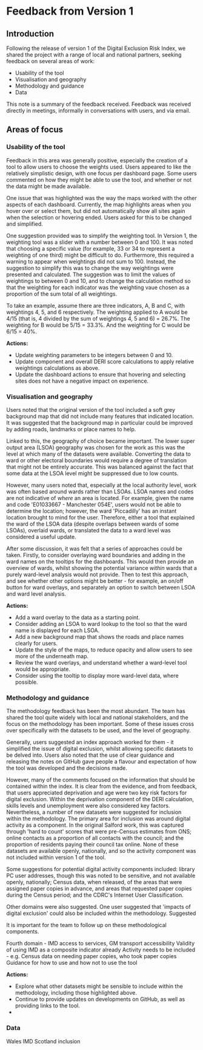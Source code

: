 # Feedback from Version 1

## Introduction
Following the release of version 1 of the Digital Exclusion Risk Index, we shared the project with a range of local and national partners, seeking feedback on several areas of work:
 - Usability of the tool
 - Visualisation and geography
 - Methodology and guidance
 - Data

This note is a summary of the feedback received. Feedback was received directly in meetings, informally in conversations with users, and via email.

## Areas of focus
### Usability of the tool
Feedback in this area was generally positive, especially the creation of a tool to allow users to choose the weights used. Users appeared to like the relatively simplistic design, with one focus per dashboard page. Some users commented on how they might be able to use the tool, and whether or not the data might be made available.

One issue that was highlighted was the way the maps worked with the other aspects of each dashboard. Currently, the map highlights areas when you hover over or select them, but did not automatically show all sites again when the selection or hovering ended. Users asked for this to be changed and simplified.

One suggestion provided was to simplify the weighting tool. In Version 1, the weighting tool was a slider with a number between 0 and 100. It was noted that choosing a specific value (for example, 33 or 34 to represent a weighting of one third) might be difficult to do. Furthermore, this required a warning to appear when weightings did not sum to 100. Instead, the suggestion to simplify this was to change the way weightings were presented and calculated. The suggestion was to limit the values of weightings to between 0 and 10, and to change the calculation method so that the weighting for each indicator was the weighting vaue chosen as a proportion of the sum total of all weightings.

To take an example, assume there are three indicators, A, B and C, with weightings 4, 5, and 6 respectively. The weighting applied to A would be 4/15 (that is, 4 divided by the sum of weightings 4, 5 and 6) = 26.7%. The weighting for B would be 5/15 = 33.3%. And the weighting for C would be 6/15 = 40%.

**Actions:**
* Update weighting parameters to be integers between 0 and 10.
* Update component and overall DERI score calculations to apply relative weightings calculations as above.
* Update the dashboard actions to ensure that hovering and selecting sites does not have a negative impact on experience.

### Visualisation and geography
Users noted that the original version of the tool included a soft grey background map that did not include many features that indicated location. It was suggested that the background map in particular could be improved by adding roads, landmarks or place names to help.

Linked to this, the geography of choice became important. The lower super output area (LSOA) geography was chosen for the work as this was the level at which many of the datasets were available. Converting the data to ward or other electoral boundaries would require a degree of translation that might not be entirely accurate. This was balanced against the fact that some data at the LSOA level might be suppressed due to low counts.

However, many users noted that, especially at the local authority level, work was often based around wards rather than LSOAs. LSOA names and codes are not indicative of *where* an area is located. For example, given the name and code 'E01033667 - Manchester 054E', users would not be able to determine the location; however, the ward 'Piccadilly' has an instant location brought to mind for the user. Therefore, either a tool that explained the ward of the LSOA data (despite overlaps between wards of some LSOAs), overlaid wards, or translated the data to a ward level was considered a useful update.

After some discussion, it was felt that a series of approaches could be taken. Firstly, to consider overlaying ward boundaries and adding in the ward names on the tooltips for the dashboards. This would then provide an overview of wards, whilst showing the potential variance *within* wards that a purely ward-level analysis would not provide. Then to test this approach, and see whether other options might be better - for example, an on/off button for ward overlays, and separately an option to switch between LSOA and ward level analysis.

**Actions:**
* Add a ward overlay to the data as a starting point.
* Consider adding an LSOA to ward lookup to the tool so that the ward name is displayed for each LSOA.
* Add a new background map that shows the roads and place names clearly for users.
* Update the style of the maps, to reduce opacity and allow users to see more of the underneath map.
* Review the ward overlays, and understand whether a ward-level tool would be appropriate.
* Consider using the tooltip to display more ward-level data, where possible.

### Methodology and guidance
The methodology feedback has been the most abundant. The team has shared the tool quite widely with local and national stakeholders, and the focus on the methodology has been important. Some of these issues cross over specifically with the datasets to be used, and the level of geography.

Generally, users suggested an index approach worked for them - it simplified the issue of digital exclusion, whilst allowing specific datasets to be delved into. Users also noted that the use of clear guidance and releasing the notes on GitHub gave people a flavour and expectation of how the tool was developed and the decisions made.

However, many of the comments focused on the information that should be contained within the index. It is clear from the evidence, and from feedback, that users appreciated deprivation and age were two key risk factors for digital exclusion. Within the deprivation component of the DERI calculation, skills levels and unemployment were also considered key factors. Nevertheless, a number of new datasets were suggested for inclusion within the methodology. The primary area for inclusion was around digital activity as a component. In the original Salford work, this was captured through 'hard to count' scores that were pre-Census estimates from ONS; online contacts as a proportion of all contacts with the council; and the proportion of residents paying their council tax online. None of these datasets are available openly, nationally, and so the activity component was not included within version 1 of the tool.

Some suggestions for potential digital activity components included: library PC user addresses, though this was noted to be sensitive, and not available openly, nationally; Census data, when released, of the areas that were assigned paper copies in advance, and areas that requested paper copies during the Census period; and the CDRC's Internet User Classification.

Other domains were also suggested. One user suggested that 'impacts of digital exclusion' could also be included within the methodology. Suggested 

It is important for the team to follow up on these methodological components.

Fourth domain - IMD access to services, GM transport accessibility
Validity of using IMD as a composite indicator already
Activity needs to be included - e.g. Census data on needing paper copies, who took paper copies
Guidance for how to use and how not to use the tool

**Actions:**
* Explore what other datasets might be sensible to include within the methodology, including those highlighted above.
* Continue to provide updates on developments on GitHub, as well as providing links to the tool.
* 

### Data
Wales IMD
Scotland inclusion

